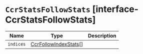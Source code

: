 # `CcrStatsFollowStats` [interface-CcrStatsFollowStats]

| Name | Type | Description |
| - | - | - |
| `indices` | [CcrFollowIndexStats](./CcrFollowIndexStats.md)[] | &nbsp; |
